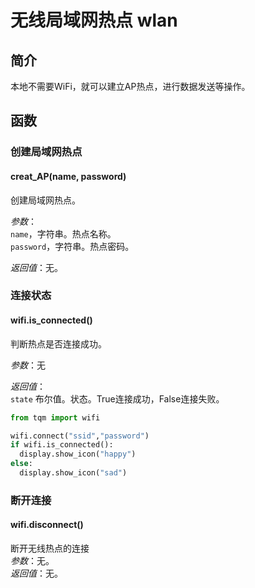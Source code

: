 # 无线局域网热点 wlan

## 简介

本地不需要WiFi，就可以建立AP热点，进行数据发送等操作。

## 函数

### 创建局域网热点

#### creat_AP(name, password)

创建局域网热点。

*参数*：<br>
`name`，字符串。热点名称。<br>
`password`，字符串。热点密码。

*返回值*：无。

### 连接状态

#### wifi.is_connected()

判断热点是否连接成功。

*参数*：无<br>

*返回值*：<br>
`state` 布尔值。状态。True连接成功，False连接失败。

```py title="connectWifi.py" linenums="1" hl_lines="3 4"
from tqm import wifi

wifi.connect("ssid","password")
if wifi.is_connected():
  display.show_icon("happy")
else:
  display.show_icon("sad")
```

### 断开连接
#### wifi.disconnect()

断开无线热点的连接<br>
*参数*：无。<br>
*返回值*：无。
